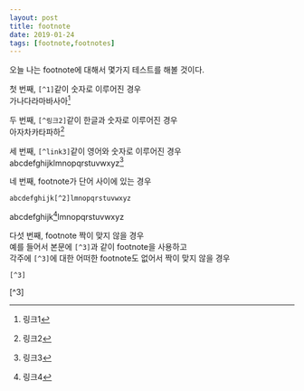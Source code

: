 ```yaml
---
layout: post
title: footnote
date: 2019-01-24
tags: [footnote,footnotes]
---
```


오늘 나는 footnote에 대해서 몇가지 테스트를 해볼 것이다.  
  
첫 번째, `[^1]`같이 숫자로 이루어진 경우  
가나다라마바사아[^1]  
  
두 번째, `[^링크2]`같이 한글과 숫자로 이루어진 경우  
아자차카타파하[^링크2]  
  
세 번째, `[^link3]`같이 영어와 숫자로 이루어진 경우  
abcdefghijklmnopqrstuvwxyz[^link3]  
  
네 번째, footnote가 단어 사이에 있는 경우  
```
abcdefghijk[^2]lmnopqrstuvwxyz
```
abcdefghijk[^2]lmnopqrstuvwxyz  
  
다섯 번째, footnote 짝이 맞지 않을 경우  
예를 들어서 본문에 `[^3]`과 같이 footnote을 사용하고  
각주에 `[^3]`에 대한 어떠한 footnote도 없어서 짝이 맞지 않을 경우  
```
[^3]
```
[^3]  
  
[^1]: 링크1  
[^링크2]: 링크2  
[^link3]: 링크3  
[^2]: 링크4
